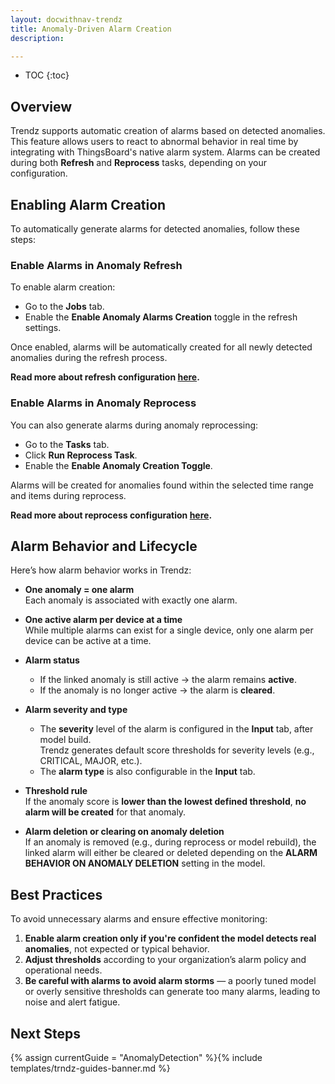 ```yaml
---
layout: docwithnav-trendz
title: Anomaly-Driven Alarm Creation
description: 

---
```


* TOC
{:toc}

## Overview

Trendz supports automatic creation of alarms based on detected anomalies. This feature allows users to react to abnormal 
behavior in real time by integrating with ThingsBoard's native alarm system. Alarms can be created during both 
**Refresh** and **Reprocess** tasks, depending on your configuration.

## Enabling Alarm Creation

To automatically generate alarms for detected anomalies, follow these steps:

### Enable Alarms in Anomaly Refresh

To enable alarm creation:

- Go to the **Jobs** tab.
- Enable the **Enable Anomaly Alarms Creation** toggle in the refresh settings.

Once enabled, alarms will be automatically created for all newly detected anomalies during the refresh process.

**Read more about refresh configuration [here](/docs/trendz/anomaly/refresh-reprocess#anomaly-refresh).**

### Enable Alarms in Anomaly Reprocess

You can also generate alarms during anomaly reprocessing:

- Go to the **Tasks** tab.
- Click **Run Reprocess Task**.
- Enable the **Enable Anomaly Creation Toggle**.

Alarms will be created for anomalies found within the selected time range and items during reprocess.

**Read more about reprocess configuration [here](/docs/trendz/anomaly/refresh-reprocess#anomaly-reprocess).**

## Alarm Behavior and Lifecycle

Here’s how alarm behavior works in Trendz:

- **One anomaly = one alarm**  
  Each anomaly is associated with exactly one alarm.

- **One active alarm per device at a time**  
  While multiple alarms can exist for a single device, only one alarm per device can be active at a time.

- **Alarm status**
    - If the linked anomaly is still active → the alarm remains **active**.
    - If the anomaly is no longer active → the alarm is **cleared**.

- **Alarm severity and type**
  - The **severity** level of the alarm is configured in the **Input** tab, after model build.  
    Trendz generates default score thresholds for severity levels (e.g., CRITICAL, MAJOR, etc.).
  - The **alarm type** is also configurable in the **Input** tab.

- **Threshold rule**  
  If the anomaly score is **lower than the lowest defined threshold**, **no alarm will be created** for that anomaly.

- **Alarm deletion or clearing on anomaly deletion**  
  If an anomaly is removed (e.g., during reprocess or model rebuild), the linked alarm will either be cleared or deleted 
  depending on the **ALARM BEHAVIOR ON ANOMALY DELETION** setting in the model.

## Best Practices

To avoid unnecessary alarms and ensure effective monitoring:

1. **Enable alarm creation only if you're confident the model detects real anomalies**, not expected or typical behavior.
2. **Adjust thresholds** according to your organization’s alarm policy and operational needs.
3. **Be careful with alarms to avoid alarm storms** — a poorly tuned model or overly sensitive thresholds can generate too many alarms, leading to noise and alert fatigue.

## Next Steps

{% assign currentGuide = "AnomalyDetection" %}{% include templates/trndz-guides-banner.md %}

